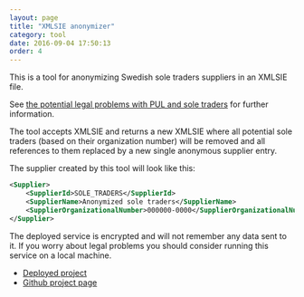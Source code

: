 ```yaml
---
layout: page
title: "XMLSIE anonymizer"
category: tool
date: 2016-09-04 17:50:13
order: 4
---
```

This is a tool for anonymizing Swedish sole traders suppliers in an XMLSIE file.

See
[the potential legal problems with PUL and sole traders](https://sambruk.github.io/Open-Accounts-Payable/doc/legal-considerations.html)
for further information.

The tool accepts XMLSIE and returns a new XMLSIE where all potential sole traders (based on their
organization number) will be removed and all references to them replaced by a new single anonymous supplier entry.

The supplier created by this tool will look like this:

```xml
<Supplier>
    <SupplierId>SOLE_TRADERS</SupplierId>
    <SupplierName>Anonymized sole traders</SupplierName>
    <SupplierOrganizationalNumber>000000-0000</SupplierOrganizationalNumber>
</Supplier>
```

The deployed service is encrypted and will not remember any data sent to it. If you worry about legal problems you
should consider running this service on a local machine.


* [Deployed project](https://xmlsie.sambruk.kodapan.se/anonymize.html)
* [Github project page](https://github.com/kodapan/xmlsie-tools)


